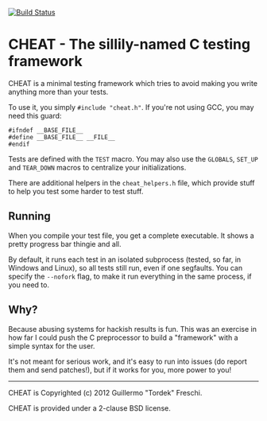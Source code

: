 [![Build Status](https://secure.travis-ci.org/Tordek/cheat.png)](http://travis-ci.org/Tordek/cheat)

CHEAT - The sillily-named C testing framework
=============================================

CHEAT is a minimal testing framework which tries to avoid making you write
anything more than your tests.

To use it, you simply `#include "cheat.h"`. If you're not using GCC, you may
need this guard:

    #ifndef __BASE_FILE__
    #define __BASE_FILE__ __FILE__
    #endif

Tests are defined with the `TEST` macro. You may also use the `GLOBALS`,
`SET_UP` and `TEAR_DOWN` macros to centralize your initializations.

There are additional helpers in the `cheat_helpers.h` file, which provide
stuff to help you test some harder to test stuff.

Running
-------

When you compile your test file, you get a complete executable. It shows a
pretty progress bar thingie and all.

By default, it runs each test in an isolated subprocess (tested, so far, in
Windows and Linux), so all tests still run, even if one segfaults. You can
specify the `--nofork` flag, to make it run everything in the same process, if
you need to.


Why?
----

Because abusing systems for hackish results is fun. This was an exercise in
how far I could push the C preprocessor to build a "framework" with a simple
syntax for the user.

It's not meant for serious work, and it's easy to run into issues (do report
them and send patches!), but if it works for you, more power to you!

---

CHEAT is Copyrighted (c) 2012 Guillermo "Tordek" Freschi.

CHEAT is provided under a 2-clause BSD license.
